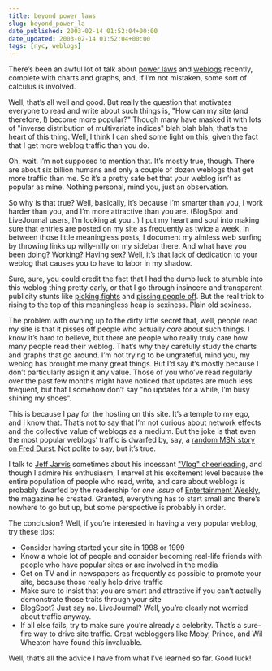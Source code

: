 ```yaml
---
title: beyond power laws
slug: beyond_power_la
date_published: 2003-02-14 01:52:04+00:00
date_updated: 2003-02-14 01:52:04+00:00
tags: [nyc, weblogs]
---
```

There’s been an awful lot of talk about [power laws](http://www.shirky.com/writings/powerlaw_weblog.html) and [weblogs](http://www.kottke.org/03/02/030209weblogs_and_.html) recently, complete with charts and graphs, and, if I’m not mistaken, some sort of calculus is involved.

Well, that’s all well and good. But really the question that motivates everyone to read and write about such things is, "How can my site (and therefore, I) become more popular?" Though many have masked it with lots of "inverse distribution of multivariate indices" blah blah blah, that’s the heart of this thing. Well, I think I can shed some light on this, given the fact that I get more weblog traffic than you do.

Oh, wait. I’m not supposed to mention that. It’s mostly true, though. There are about six billion humans and only a couple of dozen weblogs that get more traffic than me. So it’s a pretty safe bet that your weblog isn’t as popular as mine. Nothing personal, mind you, just an observation.

So why is that true? Well, basically, it’s because I’m smarter than you, I work harder than you, and I’m more attractive than you are. (BlogSpot and LiveJournal users, I’m looking at you…) I put my heart and soul into making sure that entries are posted on my site as frequently as twice a week. In between those little meaningless posts, I document my aimless web surfing by throwing links up willy-nilly on my sidebar there. And what have you been doing? Working? Having sex? Well, it’s that lack of dedication to your weblog that causes you to have to labor in my shadow.

Sure, sure, you could credit the fact that I had the dumb luck to stumble into this weblog thing pretty early, or that I go through insincere and transparent publicity stunts like [picking fights](/index.php?archives/003548.php) and [pissing people off](/index.php?archives/001889.php). But the real trick to rising to the top of this meaningless heap is sexiness. Plain old sexiness.

The problem with owning up to the dirty little secret that, well, people read my site is that it pisses off people who actually *care* about such things. I know it’s hard to believe, but there are people who really truly care how many people read their weblog. That’s why they carefully study the charts and graphs that go around. I’m not trying to be ungrateful, mind you, my weblog has brought me many great things. But I’d say it’s mostly because I don’t particularly assign it any value. Those of you who’ve read regularly over the past few months might have noticed that updates are much less frequent, but that I somehow don’t say "no updates for a while, I’m busy shining my shoes".

This is because I pay for the hosting on this site. It’s a temple to my ego, and I know that. That’s not to say that I’m not curious about network effects and the collective value of weblogs as a medium. But the joke is that even the most popular weblogs’ traffic is dwarfed by, say, a [random MSN story on Fred Durst](http://accesshollywood.msn.com/music/0210_freddurst.asp). Not polite to say, but it’s true.

I talk to [Jeff Jarvis](http://www.buzzmachine.com/) sometimes about his incessant ["Vlog" cheerleading](http://www.buzzmachine.com/archives/2002_12.html#000489), and though I admire his enthusiasm, I marvel at his excitement level because the entire population of people who read, write, and care about weblogs is probably dwarfed by the readership for *one issue* of [Entertainment Weekly](http://www.ew.com/ew/), the magazine he created. Granted, everything has to start small and there’s nowhere to go but up, but some perspective is probably in order.

The conclusion? Well, if you’re interested in having a very popular weblog, try these tips:

- Consider having started your site in 1998 or 1999
- Know a whole lot of people and consider becoming real-life friends with people who have popular sites or are involved in the media
- Get on TV and in newspapers as frequently as possible to promote your site, because those really help drive traffic
- Make sure to insist that you are smart and attractive if you can’t actually demonstrate those traits through your site
- BlogSpot? Just say no. LiveJournal? Well, you’re clearly not worried about traffic anyway.
- If all else fails, try to make sure you’re already a celebrity. That’s a sure-fire way to drive site traffic. Great webloggers like Moby, Prince, and Wil Wheaton have found this invaluable.

Well, that’s all the advice I have from what I’ve learned so far. Good luck!
